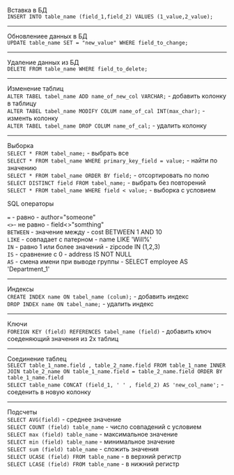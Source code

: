 Вставка в БД   
`INSERT INTO table_name (field_1,field_2) VALUES (1_value,2_value);`

---

Обновлениее данных в БД   
`UPDATE table_name SET = "new_value" WHERE field_to_change;`

---

Удаление данных из БД   
`DELETE FROM table_name WHERE field_to_delete;`

---

Изменение таблиц   
`ALTER TABEL tabel_name ADD name_of_new_col VARCHAR;` - добавить колонку в таблицу   
`ALTER TABEL tabel_name MODIFY COLUM name_of_cal INT(max_char);` - изменть колонку   
`ALTER TABEL tabel_name DROP COLUM name_of_cal;` - удалить колонку   

---

Выборка   
`SELECT * FROM tabel_name;` - выбрать все   
`SELECT * FROM tabel_name WHERE primary_key_field = value;` - найти по значению   
`SELECT * FROM tabel_name ORDER BY field;` - отсортировать по полю   
`SELECT DISTINCT field FROM tabel_name;` - выбрать без повторений   
`SELECT * FROM tabel_name WHERE field < value;` - выборка с условием   

SQL операторы    

`=` - равно - author="someone"   
`<>`- не равно - field<>"somthing"   
`BETWEEN` - значение между - cost BETWEEN 1 AND 10    
`LIKE` - совпадает с патерном - name LIKE 'Will%'       
`IN` - равно 1 или более значений - zipcode IN (1,2,3)   
`IS` - сравнение с 0  - address IS NOT NULL   
`AS` - смена имени при выводе группы - SELECT employee AS 'Department_1'

---

Индексы   
`CREATE INDEX name ON tabel_name (colum);` - добавить индекс   
`DROP INDEX name ON tabel_name;` - удалить индекс   

---

Ключи   
`FOREIGN KEY (field) REFERENCES tabel_name (field)` - добавить ключ соеденяющий значения из 2х таблиц

---

Соединение таблец   
`SELECT table_1_name.field , table_2_name.field FROM table_1_name INNER JOIN table_2_name ON table_1_name.field = table_2_name.field ORDER BY table_1_name.field`   
`SELECT table_name CONCAT (field_1, ' ' , field_2) AS 'new_col_name';` - соеденить в новую колонку   

---

Подсчеты   
`SELECT AVG(field)` - среднее значение   
`SELECT COUNT (field) table_name` - число совпадений с условием   
`SELECT max (field) table_name` - максимальное значение   
`SELECT min (field) table_name` - минимальное значение   
`SELECT sum (field) table_name` - сложить значения    
`SELECT UCASE (field) FROM table_name` - в верхний регистр   
`SELECT LCASE (field) FROM table_name` - в нижний регистр   
